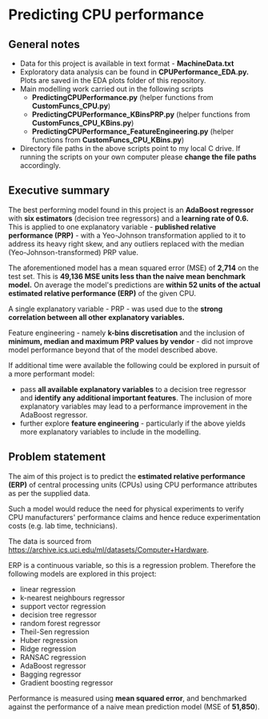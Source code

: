 # Predicting CPU performance

## General notes

* Data for this project is available in text format - **MachineData.txt**
* Exploratory data analysis can be found in **CPUPerformance_EDA.py.** Plots are saved in the EDA plots folder of this repository.
* Main modelling work carried out in the following scripts
    * **PredictingCPUPerformance.py** (helper functions from **CustomFuncs_CPU.py**)
    * **PredictingCPUPerformance_KBinsPRP.py** (helper functions from **CustomFuncs_CPU_KBins.py**)
    * **PredictingCPUPerformance_FeatureEngineering.py** (helper functions from **CustomFuncs_CPU_KBins.py**)
* Directory file paths in the above scripts point to my local C drive. If running the scripts on your own computer please **change the file paths** accordingly.

## Executive summary
The best performing model found in this project is an **AdaBoost regressor** with **six estimators** (decision tree regressors) and a **learning rate of 0.6.** This is applied to one explanatory variable - **published relative performance (PRP)** - with a Yeo-Johnson transformation applied to it to address its heavy right skew, and any outliers replaced with the median (Yeo-Johnson-transformed) PRP value.

The aforementioned model has a mean squared error (MSE) of **2,714** on the test set. This is **49,136 MSE units less than the naive mean benchmark model.** On average the model's predictions are **within 52 units of the actual estimated relative performance (ERP)** of the given CPU.

A single explanatory variable - PRP - was used due to the **strong correlation between all other explanatory variables.**

Feature engineering - namely **k-bins discretisation** and the inclusion of **minimum, median and maximum PRP values by vendor** - did not improve model performance beyond that of the model described above.

If additional time were available the following could be explored in pursuit of a more performant model:

* pass **all available explanatory variables** to a decision tree regressor and **identify any additional important features**. The inclusion of more explanatory variables may lead to a performance improvement in the AdaBoost regressor.
* further explore **feature engineering** - particularly if the above yields more explanatory variables to include in the modelling.

## Problem statement

The aim of this project is to predict the **estimated relative performance (ERP)** of central processing units (CPUs) using CPU performance attributes as per the supplied data.

Such a model would reduce the need for physical experiments to verify CPU manufacturers' performance claims and hence reduce experimentation costs (e.g. lab time, technicians).

The data is sourced from https://archive.ics.uci.edu/ml/datasets/Computer+Hardware.

ERP is a continuous variable, so this is a regression problem. Therefore the following models are explored in this project:

 * linear regression
 * k-nearest neighbours regressor
 * support vector regression
 * decision tree regressor
 * random forest regressor
 * Theil-Sen regression
 * Huber regression
 * Ridge regression
 * RANSAC regression
 * AdaBoost regressor
 * Bagging regressor
 * Gradient boosting regressor
    
Performance is measured using **mean squared error**, and benchmarked against the performance of a naive mean prediction model (MSE of **51,850**).
